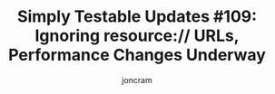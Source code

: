 ---
title: "Simply Testable Updates #109: Ignoring resource:// URLs, Performance Changes Underway"
author: joncram
newsletter:
    issue_number: 109th
    url: https://us5.campaign-archive2.com/?u=ac75e33d993d2b502e333ddd0&amp;id=68adc8bcbb
    highlights:
      - <a href="https://us5.campaign-archive2.com/?u=ac75e33d993d2b502e333ddd0&amp;id=68adc8bcbb#ignoring-resource-urls">Ignoring resource:// URLs</a>
      - <a href="https://us5.campaign-archive2.com/?u=ac75e33d993d2b502e333ddd0&amp;id=68adc8bcbb#further-performance-improvements">Further performance improvements</a>
    closing_sentence: Expect the next newsletter in a week from now on 8 October 2014
---